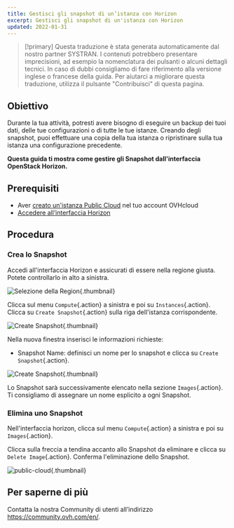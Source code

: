 ```yaml
---
title: Gestisci gli snapshot di un’istanza con Horizon
excerpt: Gestisci gli snapshot di un'istanza con Horizon
updated: 2022-01-31
---
```


> [!primary]
> Questa traduzione è stata generata automaticamente dal nostro partner SYSTRAN. I contenuti potrebbero presentare imprecisioni, ad esempio la nomenclatura dei pulsanti o alcuni dettagli tecnici. In caso di dubbi consigliamo di fare riferimento alla versione inglese o francese della guida. Per aiutarci a migliorare questa traduzione, utilizza il pulsante "Contribuisci" di questa pagina.
>

## Obiettivo

Durante la tua attività, potresti avere bisogno di eseguire un backup dei tuoi dati, delle tue configurazioni o di tutte le tue istanze.
Creando degli snapshot, puoi effettuare una copia della tua istanza o ripristinare sulla tua istanza una configurazione precedente.

**Questa guida ti mostra come gestire gli Snapshot dall'interfaccia OpenStack Horizon.**

## Prerequisiti

- Aver [creato un'istanza Public Cloud](/pages/public_cloud/compute/public-cloud-first-steps#step-3-crea-unistanza) nel tuo account OVHcloud
- [Accedere all’interfaccia Horizon](/pages/public_cloud/compute/introducing_horizon)

## Procedura

### Crea lo Snapshot

Accedi all'interfaccia Horizon e assicurati di essere nella regione giusta. Potete controllarlo in alto a sinistra. 

![Selezione della Region](images/region2021.png){.thumbnail}

Clicca sul menu `Compute`{.action} a sinistra e poi su `Instances`{.action}. Clicca su `Create Snapshot`{.action} sulla riga dell'istanza corrispondente.

![Create Snapshot](images/createsnapshot.png){.thumbnail}

Nella nuova finestra inserisci le informazioni richieste:

* Snapshot Name: definisci un nome per lo snapshot e clicca su `Create Snapshot`{.action}.

![Create Snapshot](images/createsnapshot2.png){.thumbnail}

Lo Snapshot sarà successivamente elencato nella sezione `Images`{.action}. Ti consigliamo di assegnare un nome esplicito a ogni Snapshot. 

### Elimina uno Snapshot

Nell'interfaccia horizon, clicca sul menu `Compute`{.action} a sinistra e poi su `Images`{.action}.

Clicca sulla freccia a tendina accanto allo Snapshot da eliminare e clicca su `Delete Image`{.action}. Conferma l'eliminazione dello Snapshot.

![public-cloud](images/deletesnapshot.png){.thumbnail}

## Per saperne di più

Contatta la nostra Community di utenti all’indirizzo <https://community.ovh.com/en/>.
